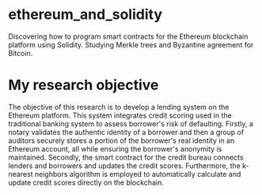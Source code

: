 # ethereum_and_solidity
Discovering how to program smart contracts for the Ethereum blockchain platform using Solidity. 
Studying Merkle trees and Byzantine agreement for Bitcoin.

# My research objective
The objective of this research is to develop a lending system on the Ethereum platform. This system integrates credit scoring used in the traditional banking system to assess borrower's risk of defaulting. Firstly, a notary validates the authentic identity of a borrower and then a group of auditors securely stores a portion of the borrower's real identity in an Ethereum account, all while ensuring the borrower's anonymity is maintained. Secondly, the smart contract for the credit bureau connects lenders and borrowers and updates the credit scores. Furthermore, the k-nearest neighbors algorithm is employed to automatically calculate and update credit scores directly on the blockchain.
